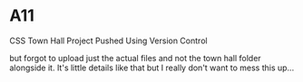 # A11
CSS Town Hall Project 
Pushed Using Version Control 
<p>but forgot to upload just the actual files and not the town hall folder alongside it.
It's little details like that but I really don't want to mess this up...</p>
